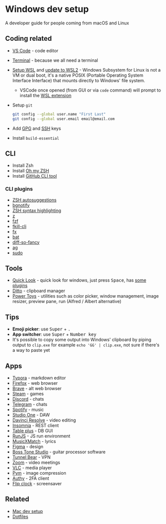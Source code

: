 # Windows dev setup

A developer guide for people coming from macOS and Linux



## Coding related

- [VS Code](https://code.visualstudio.com/Download) - code editor

- [Terminal](https://www.microsoft.com/en-us/p/windows-terminal/9n0dx20hk701?activetab=pivot:overviewtab) - because we all need a terminal

- [Setup WSL](https://github.com/michaeltreat/Windows-Subsystem-For-Linux-Setup-Guide) and [update to WSL2](https://docs.microsoft.com/en-us/windows/wsl/install-win10#update-to-wsl-2) - Windows Subsystem for Linux is not a VM or dual boot, it's a native POSIX (Portable Operating System Interface Interface) that mounts directly to Windows' file system.

  - VSCode once opened (from GUI or via `code` command) will prompt to install the [WSL extension](https://marketplace.visualstudio.com/items?itemName=ms-vscode-remote.remote-wsl)

- Setup `git`

  ```sh
  git config --global user.name "First Last"
  git config --global user.email email@email.com
  ```

- Add [GPG](https://help.github.com/en/articles/managing-commit-signature-verification) and [SSH](https://help.github.com/en/articles/connecting-to-github-with-ssh) keys

- Install `build-essential`



## CLI

- Install Zsh
- Install [Oh my ZSH](https://github.com/robbyrussell/oh-my-zsh)
- Install [GitHub CLI tool](https://github.com/cli/cli)



### CLI plugins

- [ZSH autosuggestions](https://github.com/zsh-users/zsh-autosuggestions/blob/master/INSTALL.md)
- [bgnotify](https://github.com/robbyrussell/oh-my-zsh/tree/master/plugins/bgnotify)
- [ZSH syntax highlighting](https://github.com/zsh-users/zsh-syntax-highlighting/blob/master/INSTALL.md)
- [z](https://github.com/robbyrussell/oh-my-zsh/tree/master/plugins/z)
- [fzf](https://github.com/junegunn/fzf)
- [fkill-cli](https://github.com/sindresorhus/fkill-cli)
- [fx](https://github.com/antonmedv/fx)
- [bat](https://github.com/sharkdp/bat#on-ubuntu-using-apt)
- [diff-so-fancy](https://github.com/so-fancy/diff-so-fancy)
- [ag](https://github.com/ggreer/the_silver_searcher)
- [sudo](https://github.com/robbyrussell/oh-my-zsh/tree/master/plugins/sudo)



## Tools

- [Quick Look](https://github.com/QL-Win/QuickLook) - quick look for windows, just press <kbd>Space</kbd>, has [some plugins](https://github.com/QL-Win/QuickLook/wiki/Available-Plugins)
- [Ditto](https://www.microsoft.com/en-us/p/ditto-clipboard/9nblggh3zbjq?activetab=pivot:overviewtab#) - clipboard manager
- [Power Toys](https://github.com/microsoft/PowerToys) - utilities such as color picker, window management, image resizer, preview pane, run (Alfred / Albert alternative)



## Tips

- **Emoji picker**: use <kbd>Super</kbd> + <kbd>.</kbd>
- **App switcher**: use <kbd>Super</kbd> + <kbd>Number key</kbd>
- It's possible to copy some output into Windows' clipboard by piping output to `clip.exe` for example `echo 'GG' | clip.exe`, not sure if there's a way to paste yet



## Apps

- [Typora](https://typora.io/) - markdown editor
- [Firefox](https://www.mozilla.org/en-US/firefox/new/) - web browser
- [Brave](https://brave.com/download/) - alt web browser
- [Steam](https://store.steampowered.com/) - games
- [Discord](https://discord.com/new) - chats
- [Telegram](https://telegram.org/) - chats
- [Spotify](https://www.spotify.com/in/download/windows/) - music
- [Studio One](https://www.presonus.com/products/Studio-One) - DAW
- [Davinci Resolve](https://www.blackmagicdesign.com/products/davinciresolve/) - video editing
- [Insomnia](https://insomnia.rest/download/#windows) - REST client
- [Table plus](https://tableplus.com/windows) - DB GUI
- [RunJS](https://runjs.dev/) - JS run environment
- [MusicXMatch](https://www.microsoft.com/en-us/p/musixmatch-lyrics-sing-along-spotify-itunes-windows-media-player/9wzdncrfj235?activetab=pivot:overviewtab) - lyrics
- [Figma](https://www.figma.com/downloads/) - design
- [Boss Tone Studio](https://www.boss.info/global/products/gt-1/downloads/) - guitar processor software
- [Tunnel Bear](https://www.tunnelbear.com/apps/windows) - VPN
- [Zoom](https://zoom.us/download#client_4meeting) - video meetings
- [VLC](https://www.microsoft.com/en-us/p/vlc/9nblggh4vvnh?activetab=pivot:overviewtab) - media player
- [Pym](https://www.microsoft.com/en-us/p/pym/9pmtmrnbxmpb?activetab=pivot:overviewtab) - image compression
- [Authy](https://www.microsoft.com/en-us/p/pym/9pmtmrnbxmpb?activetab=pivot:overviewtab) - 2FA client
- [Flip clock](https://fliqlo.com/#/screensaver) - screensaver



## Related

- [Mac dev setup](https://github.com/divyanshu013/mac-dev-setup)
- [Dotfiles](https://github.com/divyanshu013/dotfiles)